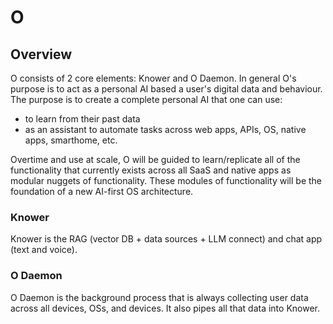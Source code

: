 # O
## Overview
O consists of 2 core elements: Knower and O Daemon. In general O's purpose is to act as a personal AI based a user's digital data and behaviour. The purpose is to create a complete personal AI that one can use:
* to learn from their past data
* as an assistant to automate tasks across web apps, APIs, OS, native apps, smarthome, etc.

Overtime and use at scale, O will be guided to learn/replicate all of the functionality that currently exists across all SaaS and native apps as modular nuggets of functionality. These modules of functionality will be the foundation of a new AI-first OS architecture.
### Knower
Knower is the RAG (vector DB + data sources + LLM connect) and chat app (text and voice).  
### O Daemon
O Daemon is the background process that is always collecting user data across all devices, OSs, and devices. It also pipes all that data into Knower. 
